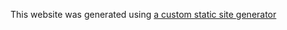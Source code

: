 This website was generated using [a custom static site generator](https://mathieudecoster.com/blog/2020-12-14_rust-markdown-and-a-sprinkle-of-html.html)
